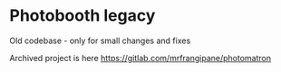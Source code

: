# Photobooth legacy

Old codebase - only for small changes and fixes

Archived project is here https://gitlab.com/mrfrangipane/photomatron
